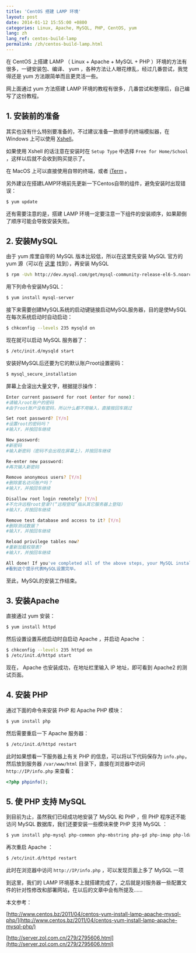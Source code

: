 ```yaml
---
title: 'CentOS 搭建 LAMP 环境'
layout: post
date: 2014-01-12 15:55:00 +0800
categories: Linux, Apache, MySQL, PHP, CentOS, yum
lang: zh
lang_ref: centos-build-lamp
permalink: /zh/centos-build-lamp.html
---
```


在 CentOS 上搭建 LAMP （ Linux + Apache + MySQL + PHP ）环境的方法有很多，一键安装包、编译、 yum ，各种方法让人眼花缭乱，经过几番尝试，我觉得还是 yum 方法跟简单而且更灵活一些。

网上面通过 yum 方法搭建 LAMP 环境的教程有很多，几番尝试和整理后，自己编写了这份教程。

<!--more-->

## 1. 安装前的准备

其实也没有什么特别要准备的，不过建议准备一款顺手的终端模拟器，在 Windows 上可以使用 [Xshell](https://www.netsarang.com/products/xsh_overview.html)。

如果使用 Xshell 的话注意在安装时在 `Setup Type` 中选择 `Free for Home/School` ，这样以后就不会收到购买提示了。

在 MacOS 上可以直接使用自带的终端，或者 [iTerm](https://www.iterm2.com/) 。

另外建议在搭建LAMP环境前先更新一下Centos自带的组件，避免安装时出现错误：

```Bash
$ yum update
```

还有需要注意的是，搭建 LAMP 环境一定要注意一下组件的安装顺序，如果颠倒了顺序可能会导致安装失败。

## 2. 安装MySQL

由于 yum 库里自带的 MySQL 版本比较低，所以在这里先安装 MySQL 官方的 yum 源（可以在 [这里](http://dev.mysql.com/downloads/repo/yum/) 找到），再安装 MySQL

```Bash
$ rpm -Uvh http://dev.mysql.com/get/mysql-community-release-el6-5.noarch.rpm
```

用下列命令安装MySQL：

```Bash
$ yum install mysql-server
```

接下来需要创建MySQL系统的启动键链接启动MySQL服务器，目的是使MySQL在每次系统启动时自动启动：

```Bash
$ chkconfig --levels 235 mysqld on
```

现在就可以启动 MySQL 服务器了：

```Bash
$ /etc/init.d/mysqld start
```

安装好MySQL后还要为它的默认账户root设置密码：

```Bash
$ mysql_secure_installation
```

屏幕上会滚出大量文字，根据提示操作：

```Bash
Enter current password for root (enter for none)： 
#请输入root账户的密码 
#由于root账户没有密码，所以什么都不用输入，直接按回车跳过

Set root password? [Y/n] 
#设置root的密码吗？ 
#输入Y，并按回车继续 

New password: 
#新密码 
#输入新密码（密码不会出现在屏幕上），并按回车继续 

Re-enter new password: 
#再次输入新密码

Remove anonymous users? [Y/n] 
#删除匿名访问账户吗？ 
#输入Y，并按回车继续

Disallow root login remotely? [Y/n] 
#不允许远程root登录?(“远程登陆”指从其它服务器上登陆) 
#输入Y，并按回车继续

Remove test database and access to it? [Y/n] 
#删除测试数据？ 
#输入Y，并按回车继续

Reload privilege tables now? 
#重新加载权限表? 
#输入Y，并按回车继续

All done! If you've completed all of the above steps, your MySQL installation should now be secure. Thanks for using MySQL! 
#看到这个提示代表MySQL设置完毕。
```

至此，MySQL的安装工作结束。

## 3. 安装Apache

直接通过 yum 安装：

```Bash
$ yum install httpd
```

然后设置设置系统启动时自启动 Apache ，并启动 Apache ：

```Bash
$ chkconfig --levels 235 httpd on 
$ /etc/init.d/httpd start
```

现在， Apache 也安装成功，在地址栏里输入 IP 地址，即可看到 Apache2 的测试页面。

## 4. 安装 PHP

通过下面的命令来安装 PHP 和 Apache PHP 模块：

```Bash
$ yum install php
```

然后需要重启一下 Apache 服务器：

```Bash
$ /etc/init.d/httpd restart
```

此时如果想看一下服务器上有关 PHP 的信息，可以将以下代码保存为 `info.php`，然后放到服务器 `/var/www/html` 目录下，直接在浏览器中访问 `http://IP/info.php` 来查看：

```PHP
<?php phpinfo();
```

## 5. 使 PHP 支持 MySQL

到目前为止，虽然我们已经成功地安装了 MySQL 和 PHP ，但 PHP 程序还不能访问 MySQL 数据库，我们还要安装一些模块来使 PHP 支持 MySQL ：

```Bash
$ yum install php-mysql php-common php-mbstring php-gd php-imap php-ldap php-odbc php-pear php-xml php-xmlrpc
```

再次重启 Apache ：

```Bash
$ /etc/init.d/httpd restart
```

此时在浏览器中访问 `http://IP/info.php` ，可以发现页面上多了 MySQL 一项

到这里，我们的 LAMP 环境基本上就搭建完成了，之后就是对服务器一些配置文件的针对性修改和部署网站，在以后的文章中会有所提及……

本文参考：

[http://www.centos.bz/2011/04/centos-yum-install-lamp-apache-mysql-php/](http://www.centos.bz/2011/04/centos-yum-install-lamp-apache-mysql-php/)

[http://server.zol.com.cn/279/2795606.html](http://server.zol.com.cn/279/2795606.html)